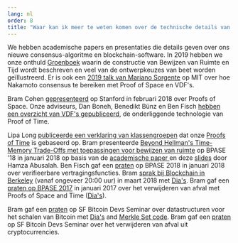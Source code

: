 ```yaml
---
lang: nl
order: 8
title: "Waar kan ik meer te weten komen over de technische details van uw consensus-algoritme?"
---
```


We hebben academische papers en presentaties die details geven over ons nieuwe consensus-algoritme en blockchain-software.
In 2019 hebben we onze onthuld [Groenboek](https://www.beet.net/assets/beetGreenPaper.pdf) waarin de constructie van Bewijzen van Ruimte en Tijd wordt beschreven en veel van de ontwerpkeuzes van beet worden geïllustreerd.
Er is ook een [2019 talk van Mariano Sorgente](https://youtu.be/_075bzQPooU) op MIT over hoe Nakamoto consensus te bereiken met Proof of Space en VDF's.

Bram Cohen [gepresenteerd](https://www.youtube.com/watch?v=2Zlcgt8FVz4) op Stanford in februari 2018 over Proofs of Space. Onze adviseurs, Dan Boneh, Benedikt Bünz en Ben Fisch [hebben een overzicht van VDF's gepubliceerd](https://eprint.iacr.org/2018/712.pdf), de onderliggende technologie van Proof of Time.

Lipa Long [publiceerde een verklaring van klassengroepen](https://github.com/beet-Network/vdf-competition/blob/master/classgroups.pdf) dat onze [Proofs of Time](https://eprint.iacr.org/2018/627.pdf) is gebaseerd op. Bram presenteerde [Beyond Hellman's Time-Memory Trade-Offs met toepassingen voor bewijzen van ruimte](https://www.youtube.com/watch?v=iqxkO7C-cyk) op BPASE '18 in januari 2018 op basis van de [academische paper ](https://eprint.iacr.org/2017/893) en deze [slides](https://view.publitas.com/beet-network/pbase18slides/page/1) door Hamza Abusalah. Ben Fisch gaf een [praten](https://www.youtube.com/watch?v=qUoagL7OZ1k&feature=youtu.be) op BPASE 2018 in januari 2018 over verifieerbare vertragingsfuncties. Bram [sprak bij Blockchain in Berkeley](https://www.facebook.com/BlockchainatBerkeley/videos/2006069823011271/) (vanaf ongeveer 20:00 uur) in maart 2018 met [Dia's](https://cyber.stanford.edu/sites/g/files/sbiybj9936/f/bramcohen.pdf). Bram gaf een [praten op BPASE 2017](https://www.youtube.com/watch?v=aYG0NxoG7yw) in januari 2017 over het verwijderen van afval met Proofs of Space and Time ([Dia's](https://cyber.stanford.edu/sites/g/files/sbiybj9936/f/bramcohen.pdf)).

Bram gaf een [praten](https://www.youtube.com/watch?v=zZaB4hM8SQ4) op SF Bitcoin Devs Seminar over datastructuren voor het schalen van Bitcoin met [Dia's](https://view.publitas.com/beet-network/bitcoin_data_structures/) and [Merkle Set code](https://github.com/bramcohen/MerkleSet). Bram gaf een [praten](https://www.youtube.com/watch?v=zZaB4hM8SQ4) op SF Bitcoin Devs Seminar over het verwijderen van afval uit cryptocurrencies.

